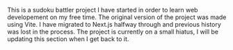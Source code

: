 This is a sudoku battler project I have started in order to learn web developement on my free time.
The original version of the project was made using Vite. I have migrated to Next.js halfway through and previous history was lost in the process.
The project is currently on a small hiatus, I will be updating this section when I get back to it.
